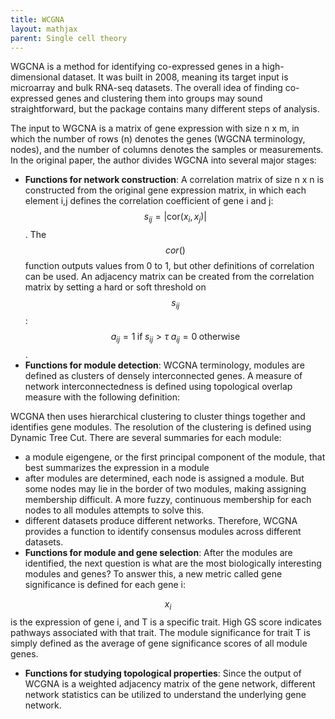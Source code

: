 ```yaml
---
title: WCGNA
layout: mathjax
parent: Single cell theory
---
```


WGCNA is a method for identifying co-expressed genes in a high-dimensional dataset. It was built in 2008, meaning its target input is microarray and bulk RNA-seq datasets. The overall idea of finding co-expressed genes and clustering them into groups may sound straightforward, but the package contains many different steps of analysis.

The input to WGCNA is a matrix of gene expression with size n x m, in which the number of rows (n) denotes the genes (WGCNA terminology, nodes), and the number of columns denotes the samples or measurements. In the original paper, the author divides WGCNA into several major stages:

- **Functions for network construction**: A correlation matrix of size n x n is constructed from the original gene expression matrix, in which each element i,j defines the correlation coefficient of gene i and j: $${s_{ij} = \lvert \text{cor}(x_i, x_j) \rvert }$$. The $$cor()$$ function outputs values from 0 to 1, but other definitions of correlation can be used. An adjacency matrix can be created from the correlation matrix by setting a hard or soft threshold on $$s_{ij}$$: $$a_{ij} = 1 \; \text{if} \; s_{ij} > \tau \; a_{ij} = 0 \; \text{otherwise}$$.
- **Functions for module detection**: WCGNA terminology, modules are defined as clusters of densely interconnected genes. A measure of network interconnectedness is defined using topological overlap measure with the following definition:

WCGNA then uses hierarchical clustering to cluster things together and identifies gene modules. The resolution of the clustering is defined using Dynamic Tree Cut. There are several summaries for each module: 

- a module eigengene, or the first principal component of the module, that best summarizes the expression in a module
- after modules are determined, each node is assigned a module. But some nodes may lie in the border of two modules, making assigning membership difficult. A more fuzzy, continuous membership for each nodes to all modules attempts to solve this.
- different datasets produce different networks. Therefore, WCGNA provides a function to identify consensus modules across different datasets.
- **Functions for module and gene selection**: After the modules are identified, the next question is what are the most biologically interesting modules and genes? To answer this, a new metric called gene significance is defined for each gene i:

$$x_i$$ is the expression of gene i, and T is a specific trait. High GS score indicates pathways associated with that trait. The module significance for trait T is simply defined as the average of gene significance scores of all module genes. 

- **Functions for studying topological properties**: Since the output of WCGNA is a weighted adjacency matrix of the gene network, different network statistics can be utilized to understand the underlying gene network.